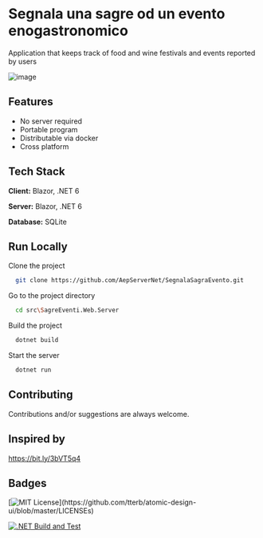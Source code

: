# Segnala una sagre od un evento enogastronomico
Application that keeps track of food and wine festivals and events reported by users

![image](https://user-images.githubusercontent.com/49655304/177998104-69a1f71e-3155-4f12-ad50-0b6cbaca46d6.png)


## Features

- No server required
- Portable program
- Distributable via docker
- Cross platform


## Tech Stack

**Client:** Blazor, .NET 6

**Server:** Blazor, .NET 6

**Database:** SQLite


## Run Locally

Clone the project

```bash
  git clone https://github.com/AepServerNet/SegnalaSagraEvento.git
```

Go to the project directory

```bash
  cd src\SagreEventi.Web.Server
```

Build the project

```bash
  dotnet build
```

Start the server

```bash
  dotnet run
```


## Contributing
Contributions and/or suggestions are always welcome.


## Inspired by
https://bit.ly/3bVT5q4


## Badges

[![MIT License](https://img.shields.io/apm/l/atomic-design-ui.svg?)](https://github.com/tterb/atomic-design-ui/blob/master/LICENSEs)

[![.NET Build and Test](https://github.com/AepServerNet/SegnalaSagraEvento/actions/workflows/dotnet.yml/badge.svg)](https://github.com/AepServerNet/SegnalaSagraEvento/actions/workflows/dotnet.yml)
